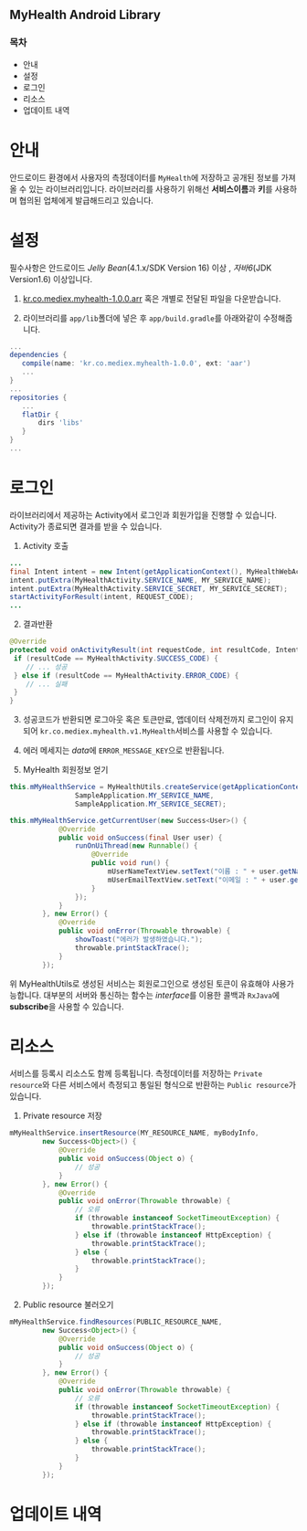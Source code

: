 MyHealth Android Library
---

### 목차

   - 안내
   - 설정
   - 로그인
   - 리소스
   - 업데이트 내역

# 안내

안드로이드 환경에서 사용자의 측정데이터를 `MyHealth`에 저장하고 공개된 정보를 가져올 수 있는 라이브러리입니다. 
라이브러리를 사용하기 위해선 **서비스이름**과 **키**를 사용하며 협의된 업체에게 발급해드리고 있습니다.

# 설정

필수사항은 안드로이드 *Jelly Bean*(4.1.x/SDK Version 16) 이상 , *자바6*(JDK Version1.6) 이상입니다.

1. [kr.co.mediex.myhealth-1.0.0.arr](https://github.com/MedicalExcellenceInc/myhealth-sample/raw/master/libs/kr.co.mediex.myhealth-1.0.0.aar) 혹은 
개별로 전달된 파일을 다운받습니다.

2. 라이브러리를 `app/lib`폴더에 넣은 후 `app/build.gradle`를 아래와같이 수정해줍니다.

```groovy
...
dependencies {
   compile(name: 'kr.co.mediex.myhealth-1.0.0', ext: 'aar')
   ...
}
...
repositories {
   ...
   flatDir {
       dirs 'libs'
   }
}
...
   ```

# 로그인

라이브러리에서 제공하는 Activity에서 로그인과 회원가입을 진행할 수 있습니다.
Activity가 종료되면 결과를 받을 수 있습니다.
   
1. Activity 호출
   
```java
...
final Intent intent = new Intent(getApplicationContext(), MyHealthWebActivity.class);
intent.putExtra(MyHealthActivity.SERVICE_NAME, MY_SERVICE_NAME);
intent.putExtra(MyHealthActivity.SERVICE_SECRET, MY_SERVICE_SECRET);
startActivityForResult(intent, REQUEST_CODE);
...
```

2. 결과반환

```java
@Override
protected void onActivityResult(int requestCode, int resultCode, Intent data) {
 if (resultCode == MyHealthActivity.SUCCESS_CODE) {
    // ... 성공
 } else if (resultCode == MyHealthActivity.ERROR_CODE) {
    // ... 실패
 }
}
```

3. 성공코드가 반환되면 로그아웃 혹은 토큰만료, 앱데이터 삭제전까지 로그인이 유지되어 `kr.co.mediex.myhealth.v1.MyHealth`서비스를 사용할 수 있습니다.

4. 에러 메세지는 *data*에 `ERROR_MESSAGE_KEY`으로 반환됩니다.

5. MyHealth 회원정보 얻기

```java
this.mMyHealthService = MyHealthUtils.createService(getApplicationContext(),
                SampleApplication.MY_SERVICE_NAME,
                SampleApplication.MY_SERVICE_SECRET);

this.mMyHealthService.getCurrentUser(new Success<User>() {
            @Override
            public void onSuccess(final User user) {
                runOnUiThread(new Runnable() {
                    @Override
                    public void run() {
                        mUserNameTextView.setText("이름 : " + user.getName());
                        mUserEmailTextView.setText("이메일 : " + user.getUsername());
                    }
                });
            }
        }, new Error() {
            @Override
            public void onError(Throwable throwable) {
                showToast("에러가 발생하였습니다.");
                throwable.printStackTrace();
            }
        });
``` 

위 MyHealthUtils로 생성된 서비스는 회원로그인으로 생성된 토큰이 유효해야 사용가능합니다. 대부분의 서버와 통신하는 함수는 *interface*를 이용한 콜백과 `RxJava`에 **subscribe**을 사용할 수 있습니다.

# 리소스

서비스를 등록시 리소스도 함께 등록됩니다. 측정데이터를 저장하는 `Private resource`와 다른 서비스에서 측정되고 통일된 형식으로 반환하는 `Public resource`가 있습니다.

1. Private resource 저장

```java
mMyHealthService.insertResource(MY_RESOURCE_NAME, myBodyInfo,
        new Success<Object>() {
            @Override
            public void onSuccess(Object o) {
                // 성공
            }
        }, new Error() {
            @Override
            public void onError(Throwable throwable) {
                // 오류
                if (throwable instanceof SocketTimeoutException) {
                    throwable.printStackTrace();
                } else if (throwable instanceof HttpException) {
                    throwable.printStackTrace();
                } else {
                    throwable.printStackTrace();
                }
            }
        });
```

2. Public resource 불러오기

```java
mMyHealthService.findResources(PUBLIC_RESOURCE_NAME,
        new Success<Object>() {
            @Override
            public void onSuccess(Object o) {
                // 성공
            }
        }, new Error() {
            @Override
            public void onError(Throwable throwable) {
                // 오류
                if (throwable instanceof SocketTimeoutException) {
                    throwable.printStackTrace();
                } else if (throwable instanceof HttpException) {
                    throwable.printStackTrace();
                } else {
                    throwable.printStackTrace();
                }
            }
        });
```

# 업데이트 내역